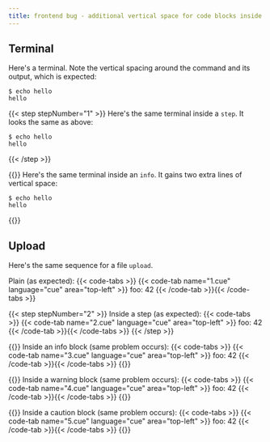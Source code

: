 ```yaml
---
title: frontend bug - additional vertical space for code blocks inside an info block
---
```


## Terminal

Here's a terminal. Note the vertical spacing around the command and its output, which is expected:

```text { title="TERMINAL" type="terminal" codeToCopy="ZWNobyBoZWxsbw==" }
$ echo hello
hello
```

{{< step stepNumber="1" >}}
Here's the same terminal inside a `step`. It looks the same as above:
```text { title="TERMINAL" type="terminal" codeToCopy="ZWNobyBoZWxsbw==" }
$ echo hello
hello
```
{{< /step >}}

{{<info>}}
Here's the same terminal inside an `info`. It gains two extra lines of vertical space:
```text { title="TERMINAL" type="terminal" codeToCopy="ZWNobyBoZWxsbw==" }
$ echo hello
hello
```
{{</info>}}

## Upload

Here's the same sequence for a file `upload`.

Plain (as expected):
{{< code-tabs >}}
{{< code-tab name="1.cue" language="cue" area="top-left" >}}
foo: 42
{{< /code-tab >}}{{< /code-tabs >}}

{{< step stepNumber="2" >}}
Inside a step (as expected):
{{< code-tabs >}}
{{< code-tab name="2.cue" language="cue" area="top-left" >}}
foo: 42
{{< /code-tab >}}{{< /code-tabs >}}
{{< /step >}}

{{<info>}}
Inside an info block (same problem occurs):
{{< code-tabs >}}
{{< code-tab name="3.cue" language="cue" area="top-left" >}}
foo: 42
{{< /code-tab >}}{{< /code-tabs >}}
{{</info>}}

{{<warning>}}
Inside a warning block (same problem occurs):
{{< code-tabs >}}
{{< code-tab name="4.cue" language="cue" area="top-left" >}}
foo: 42
{{< /code-tab >}}{{< /code-tabs >}}
{{</warning>}}

{{<caution>}}
Inside a caution block (same problem occurs):
{{< code-tabs >}}
{{< code-tab name="5.cue" language="cue" area="top-left" >}}
foo: 42
{{< /code-tab >}}{{< /code-tabs >}}
{{</caution>}}
